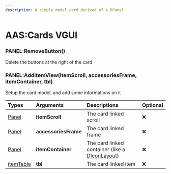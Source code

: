 ```yaml
---
description: A simple model card derived of a DPanel
---
```

# AAS:Cards VGUI

### PANEL:RemoveButton()
Delete the buttons at the right of the card

### PANEL:AddItemView(itemScroll, accessoriesFrame, itemContainer, tbl)
Setup the card model, and add some informations on it

| Types | Arguments | Descriptions | Optional |
| :--- | :--- | :--- | :--- |
| [Panel](https://wiki.facepunch.com/gmod/Panel) | **itemScroll** | The card linked scroll | ❌ |
| [Panel](https://wiki.facepunch.com/gmod/Panel) | **accessoriesFrame** | The card linked frame | ❌ |
| [Panel](https://wiki.facepunch.com/gmod/Panel) | **itemContainer** | The card linked container (like a [DIconLayout](https://wiki.facepunch.com/gmod/DIconLayout)) | ❌ |
| [itemTable](/structs/item-table.md) | **tbl** | The card linked item | ❌ |